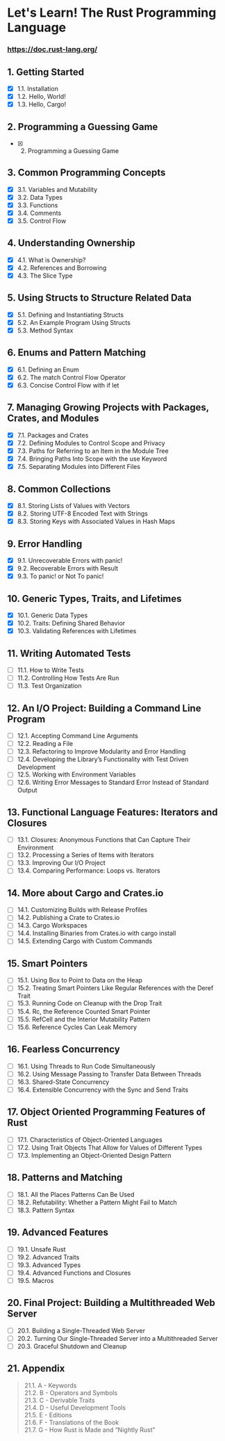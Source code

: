 # Let's Learn! The Rust Programming Language

### https://doc.rust-lang.org/

## 1. Getting Started
- [x] 1.1. Installation
- [x] 1.2. Hello, World!
- [x] 1.3. Hello, Cargo!
## 2. Programming a Guessing Game
- [x] 2. Programming a Guessing Game
## 3. Common Programming Concepts
- [x] 3.1. Variables and Mutability
- [x] 3.2. Data Types
- [x] 3.3. Functions
- [x] 3.4. Comments
- [x] 3.5. Control Flow
## 4. Understanding Ownership
- [x] 4.1. What is Ownership?
- [x] 4.2. References and Borrowing
- [x] 4.3. The Slice Type
## 5. Using Structs to Structure Related Data
- [x] 5.1. Defining and Instantiating Structs
- [x] 5.2. An Example Program Using Structs
- [x] 5.3. Method Syntax
## 6. Enums and Pattern Matching
- [x] 6.1. Defining an Enum
- [x] 6.2. The match Control Flow Operator
- [x] 6.3. Concise Control Flow with if let
## 7. Managing Growing Projects with Packages, Crates, and Modules
- [x] 7.1. Packages and Crates
- [x] 7.2. Defining Modules to Control Scope and Privacy
- [x] 7.3. Paths for Referring to an Item in the Module Tree
- [x] 7.4. Bringing Paths Into Scope with the use Keyword
- [x] 7.5. Separating Modules into Different Files
## 8. Common Collections
- [x] 8.1. Storing Lists of Values with Vectors
- [x] 8.2. Storing UTF-8 Encoded Text with Strings
- [x] 8.3. Storing Keys with Associated Values in Hash Maps
## 9. Error Handling
- [x] 9.1. Unrecoverable Errors with panic!
- [x] 9.2. Recoverable Errors with Result
- [x] 9.3. To panic! or Not To panic!
## 10. Generic Types, Traits, and Lifetimes
- [x] 10.1. Generic Data Types
- [x] 10.2. Traits: Defining Shared Behavior
- [x] 10.3. Validating References with Lifetimes
## 11. Writing Automated Tests
- [ ] 11.1. How to Write Tests
- [ ] 11.2. Controlling How Tests Are Run
- [ ] 11.3. Test Organization
## 12. An I/O Project: Building a Command Line Program
- [ ] 12.1. Accepting Command Line Arguments
- [ ] 12.2. Reading a File
- [ ] 12.3. Refactoring to Improve Modularity and Error Handling
- [ ] 12.4. Developing the Library’s Functionality with Test Driven Development
- [ ] 12.5. Working with Environment Variables
- [ ] 12.6. Writing Error Messages to Standard Error Instead of Standard Output
## 13. Functional Language Features: Iterators and Closures
- [ ] 13.1. Closures: Anonymous Functions that Can Capture Their Environment
- [ ] 13.2. Processing a Series of Items with Iterators
- [ ] 13.3. Improving Our I/O Project
- [ ] 13.4. Comparing Performance: Loops vs. Iterators
## 14. More about Cargo and Crates.io
- [ ] 14.1. Customizing Builds with Release Profiles
- [ ] 14.2. Publishing a Crate to Crates.io
- [ ] 14.3. Cargo Workspaces
- [ ] 14.4. Installing Binaries from Crates.io with cargo install
- [ ] 14.5. Extending Cargo with Custom Commands
## 15. Smart Pointers
- [ ] 15.1. Using Box<T> to Point to Data on the Heap
- [ ] 15.2. Treating Smart Pointers Like Regular References with the Deref Trait
- [ ] 15.3. Running Code on Cleanup with the Drop Trait
- [ ] 15.4. Rc<T>, the Reference Counted Smart Pointer
- [ ] 15.5. RefCell<T> and the Interior Mutability Pattern
- [ ] 15.6. Reference Cycles Can Leak Memory
## 16. Fearless Concurrency
- [ ] 16.1. Using Threads to Run Code Simultaneously
- [ ] 16.2. Using Message Passing to Transfer Data Between Threads
- [ ] 16.3. Shared-State Concurrency
- [ ] 16.4. Extensible Concurrency with the Sync and Send Traits
## 17. Object Oriented Programming Features of Rust
- [ ] 17.1. Characteristics of Object-Oriented Languages
- [ ] 17.2. Using Trait Objects That Allow for Values of Different Types
- [ ] 17.3. Implementing an Object-Oriented Design Pattern
## 18. Patterns and Matching
- [ ] 18.1. All the Places Patterns Can Be Used
- [ ] 18.2. Refutability: Whether a Pattern Might Fail to Match
- [ ] 18.3. Pattern Syntax
## 19. Advanced Features
- [ ] 19.1. Unsafe Rust
- [ ] 19.2. Advanced Traits
- [ ] 19.3. Advanced Types
- [ ] 19.4. Advanced Functions and Closures
- [ ] 19.5. Macros
## 20. Final Project: Building a Multithreaded Web Server
- [ ] 20.1. Building a Single-Threaded Web Server
- [ ] 20.2. Turning Our Single-Threaded Server into a Multithreaded Server
- [ ] 20.3. Graceful Shutdown and Cleanup
## 21. Appendix
> 21.1. A - Keywords  
> 21.2. B - Operators and Symbols  
> 21.3. C - Derivable Traits  
> 21.4. D - Useful Development Tools  
> 21.5. E - Editions  
> 21.6. F - Translations of the Book  
> 21.7. G - How Rust is Made and “Nightly Rust”  
